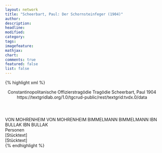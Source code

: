 ```yaml
---
layout: network
title: "Scheerbart, Paul: Der Schornsteinfeger (1904)"
author:
description:
headline:
modified:
category:
tags:
imagefeature: 
mathjax: 
chart: 
comments: true
featured: false
list: false
---
```

{% highlight xml %}
<?xml-model href="http://raw.githubusercontent.com/DLiNa/project/master/rules/lina.rnc"?><?xml-model href="http://raw.githubusercontent.com/DLiNa/project/master/rules/lina.sch"?>
<play xmlns="http://lina.digital">
  <header>
    <title>Der Schornsteinfeger</title>
    <subtitle>Constantinopolitanische Offizierstragödie</subtitle>
    <genretitle>Tragödie</genretitle>
    <author>Scheerbart, Paul</author>
    <date type="print" when="1904">1904</date>
    <date type="premiere"/>
    <date type="written"/>
    <source>https://textgridlab.org/1.0/tgcrud-public/rest/textgrid:tvdx.0/data</source>
  </header>
  <personae>
    <character>
      <name>VON MOHRENHEIM</name>
      <alias xml:id="von_mohrenheim">
        <name>VON MOHRENHEIM</name>
      </alias>
    </character>
    <character>
      <name>BIMMELMANN</name>
      <alias xml:id="bimmelmann">
        <name>BIMMELMANN</name>
      </alias>
    </character>
    <character>
      <name>IBN BULLAK</name>
      <alias xml:id="ibn_bullak">
        <name>IBN BULLAK</name>
      </alias>
    </character>
  </personae>
  <text>
    <div>
      <head>Personen</head>
    </div>
    <div>
      <head>[Stücktext]</head>
      <div>
        <head>[Stücktext]</head>
        <sp who="#von_mohrenheim">
          <amount n="29" unit="speech_acts"/>
          <amount n="454" unit="words"/>
          <amount n="25" unit="lines"/>
          <amount n="2555" unit="chars"/>
        </sp>
        <sp who="#bimmelmann">
          <amount n="6" unit="speech_acts"/>
          <amount n="72" unit="words"/>
          <amount n="5" unit="lines"/>
          <amount n="412" unit="chars"/>
        </sp>
        <sp who="#ibn_bullak">
          <amount n="26" unit="speech_acts"/>
          <amount n="288" unit="words"/>
          <amount n="22" unit="lines"/>
          <amount n="1586" unit="chars"/>
        </sp>
      </div>
    </div>
  </text>
</play>
{% endhighlight %}